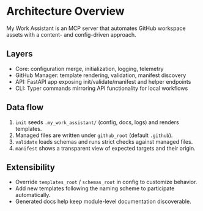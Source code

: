# Architecture Overview

My Work Assistant is an MCP server that automates GitHub workspace assets with a
content- and config-driven approach.

## Layers

- Core: configuration merge, initialization, logging, telemetry
- GitHub Manager: template rendering, validation, manifest discovery
- API: FastAPI app exposing init/validate/manifest and helper endpoints
- CLI: Typer commands mirroring API functionality for local workflows

## Data flow

1. `init` seeds `.my_work_assistant/` (config, docs, logs) and renders templates.
2. Managed files are written under `github_root` (default `.github`).
3. `validate` loads schemas and runs strict checks against managed files.
4. `manifest` shows a transparent view of expected targets and their origin.

## Extensibility

- Override `templates_root` / `schemas_root` in config to customize behavior.
- Add new templates following the naming scheme to participate automatically.
- Generated docs help keep module-level documentation discoverable.
